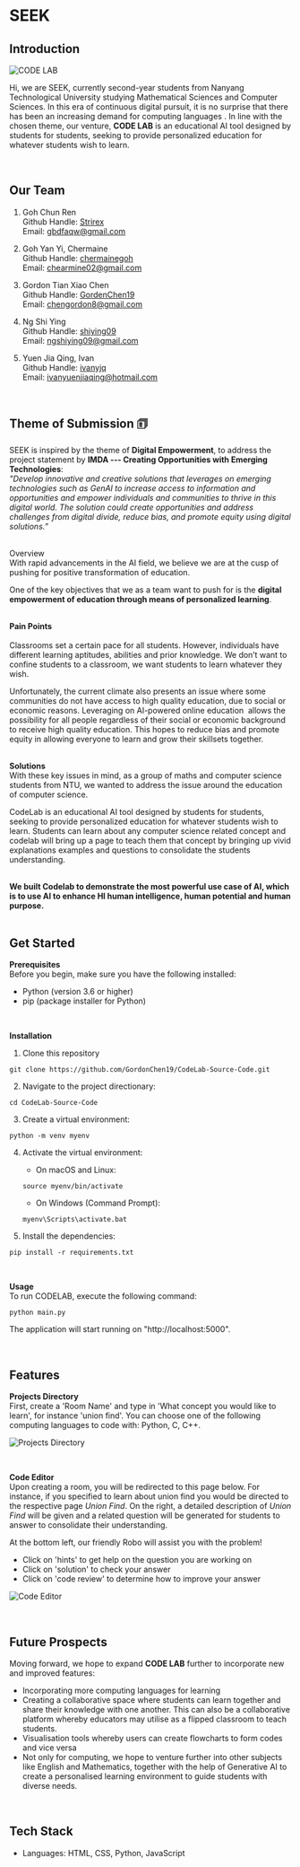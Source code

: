 # SEEK 

## Introduction
![CODE LAB](Website/static/CodeLabLogo.png)

Hi, we are SEEK, currently second-year students from Nanyang Technological University studying Mathematical Sciences and Computer Sciences. In this era of continuous digital pursuit, it is no surprise that there has been an increasing demand for computing languages . In line with the chosen theme, our venture, **CODE LAB** is an educational AI tool designed by students for students, seeking to provide personalized education for whatever students wish to learn. 

<br>

## Our Team 
1. Goh Chun Ren 
<br> Github Handle: [Strirex](https://github.com/Strirex)
<br> Email: gbdfaqw@gmail.com

2. Goh Yan Yi, Chermaine
<br> Github Handle: [chermainegoh](https://github.com/chermainegoh)
<br> Email: chearmine02@gmail.com

3. Gordon Tian Xiao Chen
<br> Github Handle: [GordenChen19](https://github.com/GordonChen19) 
<br> Email: chengordon8@gmail.com

4. Ng Shi Ying
<br> Github Handle: [shiying09](https://github.com/shiying09)
<br> Email: ngshiying09@gmail.com

5. Yuen Jia Qing, Ivan
<br> Github Handle: [ivanyjq](https://github.com/ivanyjq)
<br> Email: ivanyuenjiaqing@hotmail.com 

<br>

## Theme of Submission 🗊 
SEEK is inspired by the theme of **Digital Empowerment**, to address the project statement by **IMDA --- Creating Opportunities with Emerging Technologies**: 
<br>
<em>"Develop innovative and creative solutions that leverages on emerging technologies such as GenAI to increase access to information and opportunities and empower individuals and communities to thrive in this digital world. The solution could create opportunities and address challenges from digital divide, reduce bias, and promote equity using digital solutions.” </em>

<br>
Overview
<br>
With rapid advancements in the AI field, we believe we are at the cusp of pushing for positive transformation of education. 

One of the key objectives that we as a team want to push for is the **digital empowerment of education through means of personalized learning**.
<br>
<br>

**Pain Points** 
<br>	
Classrooms set a certain pace for all students. However, individuals have different learning aptitudes, abilities and prior knowledge. We don’t want to confine students to a classroom, we want students to learn whatever they wish. 

Unfortunately, the current climate also presents an issue where some communities do not have access to high quality education, due to social or economic reasons. Leveraging on AI-powered online education  allows the possibility for all people regardless of their social or economic background to receive high quality education. This hopes to reduce bias and promote equity in allowing everyone to learn and grow their skillsets together. 
<br>
<br>

**Solutions**
<br>
With these key issues in mind, as a group of maths and computer science students from NTU, we wanted to address the issue around the education of computer science. 

CodeLab is an educational AI tool designed by students for students, seeking to provide personalized education for whatever students wish to learn. Students can learn about any computer science related concept and codelab will bring up a page to teach them that concept by bringing up vivid explanations examples and questions to consolidate the students understanding.
<br>
<br>

**We built Codelab to demonstrate the most powerful use case of AI, which is to use AI to enhance HI human intelligence, human potential and human purpose.**
<br>
<br>

## Get Started
**Prerequisites**
<br>
Before you begin, make sure you have the following installed:
- Python (version 3.6 or higher)
- pip (package installer for Python)
<br>

**Installation**
1. Clone this repository  
```
git clone https://github.com/GordonChen19/CodeLab-Source-Code.git
```

2. Navigate to the project directionary: 
```
cd CodeLab-Source-Code
```

3. Create a virtual environment: 
```
python -m venv myenv
```

4. Activate the virtual environment: 
    - On macOS and Linux:
    ```
    source myenv/bin/activate
    ```

    - On Windows (Command Prompt):
    ```
    myenv\Scripts\activate.bat
    ```

5. Install the dependencies: 
```
pip install -r requirements.txt
```
<br>

**Usage**
<br>
To run CODELAB, execute the following command: 
```
python main.py
```
The application will start running on "http://localhost:5000".

<br>

## Features 
**Projects Directory** <br>
First, create a 'Room Name' and type in 'What concept you would like to learn', for instance 'union find'. You can choose one of the following computing languages to code with: Python, C, C++. 

![Projects Directory](Website/static/CodeLabProjects.png)

<br>

**Code Editor** <br>
Upon creating a room, you will be redirected to this page below. For instance, if you specified to learn about union find you would be directed to the respective page  <em>Union Find</em>. On the right, a detailed description of <em>Union Find</em> will be given and a related question will be generated for students to answer to consolidate their understanding. 
<br>

At the bottom left, our friendly Robo will assist you with the problem!
- Click on 'hints' to get help on the question you are working on
- Click on 'solution' to check your answer
- Click on 'code review' to determine how to improve your answer

![Code Editor](Website/static/CodeLabCodeEditor.png)

<br>

## Future Prospects 
Moving forward, we hope to expand **CODE LAB** further to incorporate new and improved features: 
- Incorporating more computing languages for learning
- Creating a collaborative space where students can learn together and share their knowledge with one another. This can also be a collaborative platform whereby educators may utilise as a flipped classroom to teach students. 
- Visualisation tools whereby users can create flowcharts to form codes and vice versa 
- Not only for computing, we hope to venture further into other subjects like English and Mathematics, together with the help of Generative AI to create a personalised learning environment to guide students with diverse needs. 

<br>

## Tech Stack
- Languages: HTML, CSS, Python, JavaScript

